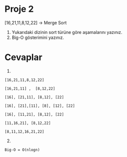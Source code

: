 # Proje 2
[16,21,11,8,12,22] -> Merge Sort

1. Yukarıdaki dizinin sort türüne göre aşamalarını yazınız.
2. Big-O gösterimini yazınız.

# Cevaplar

1. 

    [16,21,11,8,12,22]

    [16,21,11] ,  [8,12,22]  

    [16], [21,11], [8,12], [22]

    [16], [21],[11], [8], [12], [22]

    [16], [11,21], [8,12], [22]

    [11,16,21], [8,12,22]

    [8,11,12,16,21,22]

2. 

    Big-O = O(nlogn)
